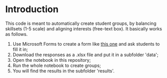 # Introduction

This code is meant to automatically create student groups, by balancing skillsets (1-5 scale) and aligning interests (free-text box). It basically works as follows.

1. Use Microsoft Forms to create a form like [this one](https://forms.office.com/Pages/ResponsePage.aspx?id=zcrxoIxhA0S5RXb7PWh05UWVyxqPMVJGu5k27p7kST9UN0kzTzNaSkhNNEQ0TURHTE9MMDNFWTJRSi4u) and ask students to fill it in;
2. Download the responses as a .xlsx file and put it in a subfolder 'data';
3. Open the notebook in this repository;
4. Run the whole notebook to create groups;
5. You will find the results in the subfolder 'results'.
